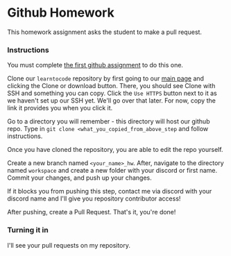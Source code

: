 # Github Homework

This homework assignment asks the student to make a pull request.

### Instructions

You must complete [the first github assignment](https://github.com/riotcku/learntocode/blob/master/homework/GithubHW1.md) to do this one.

Clone our `learntocode` repository by first going to our [main page](https://github.com/riotcku/learntocode/) and clicking the Clone or download button. There, you should see Clone with SSH and something you can copy. Click the `Use HTTPS` button next to it as we haven't set up our SSH yet. We'll go over that later. For now, copy the link it provides you when you click it.

Go to a directory you will remember - this directory will host our github repo. Type in `git clone <what_you_copied_from_above_step` and follow instructions.

Once you have cloned the repository, you are able to edit the repo yourself.

Create a new branch named `<your_name>_hw`. After, navigate to the directory named `workspace` and create a new folder with your discord or first name. Commit your changes, and push up your changes.

If it blocks you from pushing this step, contact me via discord with your discord name and I'll give you repository contributor access!

After pushing, create a Pull Request. That's it, you're done!

### Turning it in

I'll see your pull requests on my repository.